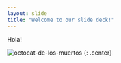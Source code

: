 ```yaml
---
layout: slide
title: "Welcome to our slide deck!"
---
```


Hola!

![octocat-de-los-muertos](https://octodex.github.com/images/octocat-de-los-muertos.jpg)
{: .center}
